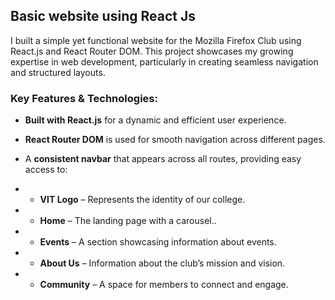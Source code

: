 ## Basic website using React Js
I  built a simple yet functional website for the Mozilla Firefox Club using React.js and React Router DOM. This project showcases my growing expertise in web development, particularly in creating seamless navigation and structured layouts.


### Key Features & Technologies:

- **Built with React.js** for a dynamic and efficient user experience.

- **React Router DOM** is used for smooth navigation across different pages.

-   A **consistent navbar** that appears across all routes, providing easy access to:

 -  - **VIT Logo** – Represents the identity of our college.

- - **Home** – The landing page with a carousel..

- - **Events** – A section showcasing information about events.

- - **About Us** – Information about the club’s mission and vision.

- - **Community** – A space for members to connect and engage.
